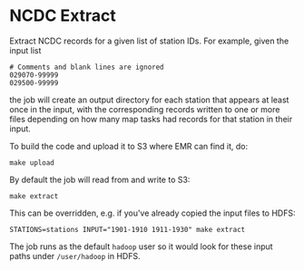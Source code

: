 # NCDC Extract

Extract NCDC records for a given list of station IDs. For example, given the input list
```
# Comments and blank lines are ignored
029070-99999
029500-99999
```
the job will create an output directory for each station that appears at least once in
the input, with the corresponding records written to one or more files depending on how
many map tasks had records for that station in their input. 

To build the code and upload it to S3 where EMR can find it, do:
```
make upload
```

By default the job will read from and write to S3:
```
make extract
```

This can be overridden, e.g. if you've already copied the input files to HDFS:
```
STATIONS=stations INPUT="1901-1910 1911-1930" make extract
```

The job runs as the default `hadoop` user so it would look for these input paths
under `/user/hadoop` in HDFS.
